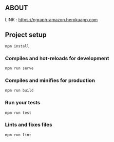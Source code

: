 
## ABOUT

LINK : <a href="https://ngraph-amazon.herokuapp.com/#?q=books">https://ngraph-amazon.herokuapp.com</a>

## Project setup

```
npm install
```

### Compiles and hot-reloads for development

```
npm run serve
```

### Compiles and minifies for production

```
npm run build
```

### Run your tests

```
npm run test
```

### Lints and fixes files

```
npm run lint
```
